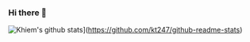### Hi there 👋

<!--
**kt247/kt247** is a ✨ _special_ ✨ repository because its `README.md` (this file) appears on your GitHub profile.

## Hello World! <img src="https://raw.githubusercontent.com/iampavangandhi/iampavangandhi/master/gifs/Hi.gif" width="30px"></h2>
<a href="https://www.linkedin.com/in/kt247/">
  <img align="left" alt="Khiem's Linkdein" width="22px" src="https://cdn.jsdelivr.net/npm/simple-icons@v3/icons/linkedin.svg" />
</a>
<a href="https://github.com/kt247">
  <img align="left" alt="Khiem's Github" width="22px" src="https://cdn.jsdelivr.net/npm/simple-icons@v3/icons/github.svg" />
</a>
<br />

- 🔭 I’m currently working on ...
- 🌱 I’m currently learning ...
- 👯 I’m looking to collaborate on ...
- 🤔 I’m looking for help with ...
- 💬 Ask me about ...
- 📫 How to reach me: ...
- 😄 Pronouns: ...
- ⚡ Fun fact: ...
-->

![Khiem's github stats](https://github-readme-stats.vercel.app/api?username=kt247)](https://github.com/kt247/github-readme-stats)
